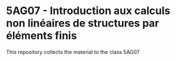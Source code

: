 # 5AG07 - Introduction aux calculs non linéaires de structures par éléments finis
This repository collects the material to the class 5AG07 
